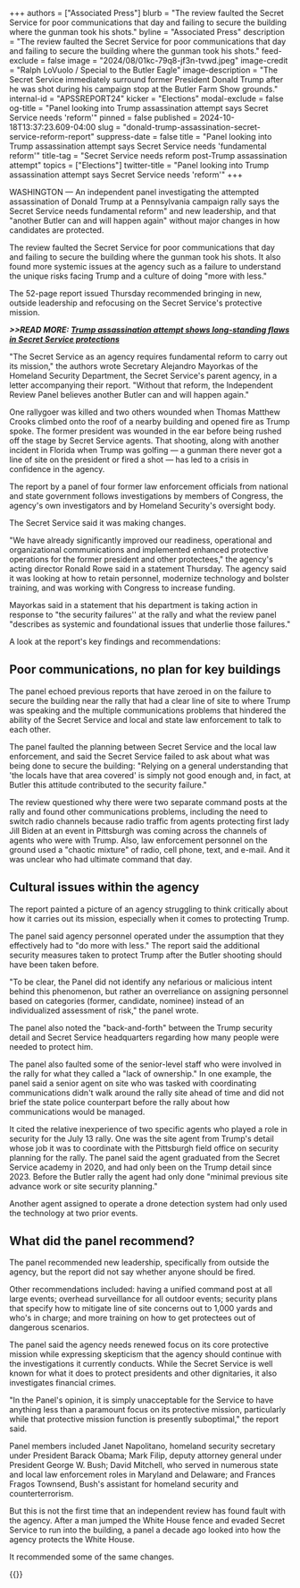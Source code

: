 +++
authors = ["Associated Press"]
blurb = "The review faulted the Secret Service for poor communications that day and failing to secure the building where the gunman took his shots."
byline = "Associated Press"
description = "The review faulted the Secret Service for poor communications that day and failing to secure the building where the gunman took his shots."
feed-exclude = false
image = "2024/08/01kc-79q8-jf3n-tvwd.jpeg"
image-credit = "Ralph LoVuolo / Special to the Butler Eagle"
image-description = "The Secret Service immediately surround former President Donald Trump after he was shot during his campaign stop at the Butler Farm Show grounds."
internal-id = "APSSREPORT24"
kicker = "Elections"
modal-exclude = false
og-title = "Panel looking into Trump assassination attempt says Secret Service needs 'reform'"
pinned = false
published = 2024-10-18T13:37:23.609-04:00
slug = "donald-trump-assassination-secret-service-reform-report"
suppress-date = false
title = "Panel looking into Trump assassination attempt says Secret Service needs 'fundamental reform'"
title-tag = "Secret Service needs reform post-Trump assassination attempt"
topics = ["Elections"]
twitter-title = "Panel looking into Trump assassination attempt says Secret Service needs 'reform'"
+++

WASHINGTON — An independent panel investigating the attempted assassination of Donald Trump at a Pennsylvania campaign rally says the Secret Service needs fundamental reform&#34; and new leadership, and that &#34;another Butler can and will happen again&#34; without major changes in how candidates are protected.

The review faulted the Secret Service for poor communications that day and failing to secure the building where the gunman took his shots. It also found more systemic issues at the agency such as a failure to understand the unique risks facing Trump and a culture of doing &#34;more with less.&#34;

The 52-page report issued Thursday recommended bringing in new, outside leadership and refocusing on the Secret Service&#39;s protective mission.

<strong><em>&gt;&gt;READ MORE: </em></strong><a href="https://www.spotlightpa.org/news/2024/08/trump-assassination-attempt-secret-service-flaws-failures/"><strong><em>Trump assassination attempt shows long-standing flaws in Secret Service protections</em></strong></a><strong><em></em></strong>

&#34;The Secret Service as an agency requires fundamental reform to carry out its mission,&#34; the authors wrote Secretary Alejandro Mayorkas of the Homeland Security Department, the Secret Service&#39;s parent agency, in a letter accompanying their report. &#34;Without that reform, the Independent Review Panel believes another Butler can and will happen again.&#34;

One rallygoer was killed and two others wounded when Thomas Matthew Crooks climbed onto the roof of a nearby building and opened fire as Trump spoke. The former president was wounded in the ear before being rushed off the stage by Secret Service agents. That shooting, along with another incident in Florida when Trump was golfing — a gunman there never got a line of site on the president or fired a shot — has led to a crisis in confidence in the agency.

The report by a panel of four former law enforcement officials from national and state government follows investigations by members of Congress, the agency&#39;s own investigators and by Homeland Security&#39;s oversight body.

The Secret Service said it was making changes.

&#34;We have already significantly improved our readiness, operational and organizational communications and implemented enhanced protective operations for the former president and other protectees,&#34; the agency&#39;s acting director Ronald Rowe said in a statement Thursday. The agency said it was looking at how to retain personnel, modernize technology and bolster training, and was working with Congress to increase funding.

Mayorkas said in a statement that his department is taking action in response to &#34;the security failures&#39;&#39; at the rally and what the review panel &#34;describes as systemic and foundational issues that underlie those failures.&#34;

A look at the report&#39;s key findings and recommendations:

## Poor communications, no plan for key buildings

The panel echoed previous reports that have zeroed in on the failure to secure the building near the rally that had a clear line of site to where Trump was speaking and the multiple communications problems that hindered the ability of the Secret Service and local and state law enforcement to talk to each other.

The panel faulted the planning between Secret Service and the local law enforcement, and said the Secret Service failed to ask about what was being done to secure the building: &#34;Relying on a general understanding that &#39;the locals have that area covered&#39; is simply not good enough and, in fact, at Butler this attitude contributed to the security failure.&#34;

The review questioned why there were two separate command posts at the rally and found other communications problems, including the need to switch radio channels because radio traffic from agents protecting first lady Jill Biden at an event in Pittsburgh was coming across the channels of agents who were with Trump. Also, law enforcement personnel on the ground used a &#34;chaotic mixture&#34; of radio, cell phone, text, and e-mail. And it was unclear who had ultimate command that day.

## Cultural issues within the agency

The report painted a picture of an agency struggling to think critically about how it carries out its mission, especially when it comes to protecting Trump.

The panel said agency personnel operated under the assumption that they effectively had to &#34;do more with less.&#34; The report said the additional security measures taken to protect Trump after the Butler shooting should have been taken before.

&#34;To be clear, the Panel did not identify any nefarious or malicious intent behind this phenomenon, but rather an overreliance on assigning personnel based on categories (former, candidate, nominee) instead of an individualized assessment of risk,&#34; the panel wrote.

The panel also noted the &#34;back-and-forth&#34; between the Trump security detail and Secret Service headquarters regarding how many people were needed to protect him.

The panel also faulted some of the senior-level staff who were involved in the rally for what they called a &#34;lack of ownership.&#34; In one example, the panel said a senior agent on site who was tasked with coordinating communications didn&#39;t walk around the rally site ahead of time and did not brief the state police counterpart before the rally about how communications would be managed.

It cited the relative inexperience of two specific agents who played a role in security for the July 13 rally. One was the site agent from Trump&#39;s detail whose job it was to coordinate with the Pittsburgh field office on security planning for the rally. The panel said the agent graduated from the Secret Service academy in 2020, and had only been on the Trump detail since 2023. Before the Butler rally the agent had only done &#34;minimal previous site advance work or site security planning.&#34;

Another agent assigned to operate a drone detection system had only used the technology at two prior events.

## What did the panel recommend?

The panel recommended new leadership, specifically from outside the agency, but the report did not say whether anyone should be fired.

Other recommendations included: having a unified command post at all large events; overhead surveillance for all outdoor events; security plans that specify how to mitigate line of site concerns out to 1,000 yards and who&#39;s in charge; and more training on how to get protectees out of dangerous scenarios.

The panel said the agency needs renewed focus on its core protective mission while expressing skepticism that the agency should continue with the investigations it currently conducts. While the Secret Service is well known for what it does to protect presidents and other dignitaries, it also investigates financial crimes.

&#34;In the Panel&#39;s opinion, it is simply unacceptable for the Service to have anything less than a paramount focus on its protective mission, particularly while that protective mission function is presently suboptimal,&#34; the report said.

Panel members included Janet Napolitano, homeland security secretary under President Barack Obama; Mark Filip, deputy attorney general under President George W. Bush; David Mitchell, who served in numerous state and local law enforcement roles in Maryland and Delaware; and Frances Fragos Townsend, Bush&#39;s assistant for homeland security and counterterrorism.

But this is not the first time that an independent review has found fault with the agency. After a man jumped the White House fence and evaded Secret Service to run into the building, a panel a decade ago looked into how the agency protects the White House.

It recommended some of the same changes.

{{<dewey-assistant>}}

